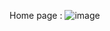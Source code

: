 Home page : 
![image](https://github.com/user-attachments/assets/5149cad8-aef9-4661-8e6a-08be57e8b895)


